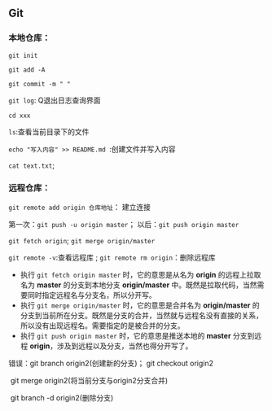 ## Git

### 本地仓库：

`git init`

`git add -A`

`git commit -m " "`

`git log`: Q退出日志查询界面

`cd xxx`

`ls`:查看当前目录下的文件

`echo "写入内容" >> README.md `:创建文件并写入内容

`cat text.txt`;

### 远程仓库：

`git remote add origin 仓库地址`： 建立连接



第一次：`git push -u origin master`； 以后：`git push origin master`



`git fetch origin`; `git merge origin/master`



`git remote -v`:查看远程库 ; `git remote rm origin`：删除远程库 

- 执行 `git fetch origin master` 时，它的意思是从名为 **origin** 的远程上拉取名为 **master** 的分支到本地分支 **origin/master** 中。既然是拉取代码，当然需要同时指定远程名与分支名，所以分开写。
- 执行 `git merge origin/master` 时，它的意思是合并名为 **origin/master** 的分支到当前所在分支。既然是分支的合并，当然就与远程名没有直接的关系，所以没有出现远程名。需要指定的是被合并的分支。
- 执行 `git push origin master` 时，它的意思是推送本地的 **master** 分支到远程 **origin**，涉及到远程以及分支，当然也得分开写了。



错误：git branch origin2(创建新的分支)； git checkout origin2

​	git merge origin2(将当前分支与origin2分支合并)

​	git branch -d origin2(删除分支)

​	
